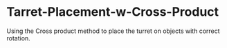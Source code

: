 # Tarret-Placement-w-Cross-Product
Using the Cross product method to place the turret on objects with correct rotation. 
